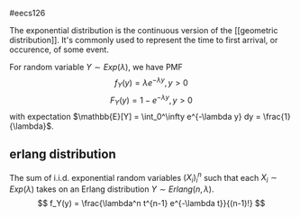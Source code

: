 #eecs126 

The exponential distribution is the continuous version of the [[geometric distribution]]. It's commonly used to represent the time to first arrival, or occurence, of some event.

For random variable $Y \sim Exp(\lambda)$, we have PMF
$$ f_Y(y) = \lambda e^{-\lambda y}, y>0 $$
$$ F_Y(y) = 1 - e^{-\lambda y}, y > 0 $$
with expectation $\mathbb{E}[Y] = \int_0^\infty e^{-\lambda y} dy = \frac{1}{\lambda}$. 

## erlang distribution
The sum of i.i.d. exponential random variables $(X_i)_i^n$ such that each $X_i \sim Exp(\lambda)$ takes on an Erlang distribution $Y \sim Erlang(n, \lambda)$.
$$ f_Y(y) = \frac{\lambda^n t^{n-1} e^{-\lambda t}}{(n-1)!} $$